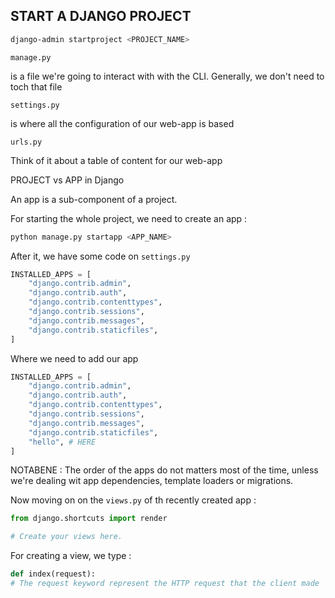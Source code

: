 ## START A DJANGO PROJECT

```bash
django-admin startproject <PROJECT_NAME>
```

```text
manage.py
```
is a file we're going to interact with with the CLI.
Generally, we don't need to toch that file

```text
settings.py
```
is where all the configuration of our web-app is based

```text
urls.py
```
Think of it about a table of content for our web-app

PROJECT vs APP in Django

An app is a sub-component of a project.

For starting the whole project, we need to create an app :

```bash
python manage.py startapp <APP_NAME>
```

After it, we have some code on `settings.py`


```python
INSTALLED_APPS = [
    "django.contrib.admin",
    "django.contrib.auth",
    "django.contrib.contenttypes",
    "django.contrib.sessions",
    "django.contrib.messages",
    "django.contrib.staticfiles",
]
```

Where we need to add our app

```python
INSTALLED_APPS = [
    "django.contrib.admin",
    "django.contrib.auth",
    "django.contrib.contenttypes",
    "django.contrib.sessions",
    "django.contrib.messages",
    "django.contrib.staticfiles",
	"hello", # HERE
]
```

NOTABENE : The order of the apps do not matters most of the time, unless we're dealing wit app dependencies, template loaders or migrations.

Now moving on on the `views.py` of th recently created app :

```python
from django.shortcuts import render

# Create your views here.

```

For creating a view, we type :
``` python
def index(request):
# The request keyword represent the HTTP request that the client made
```

